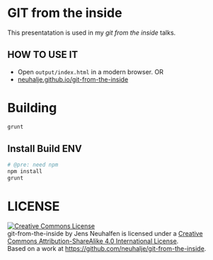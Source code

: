 GIT from the inside
============

This presentatation is used in  my _git from the inside_ talks. 

HOW TO USE IT
---------------
 * Open `output/index.html` in a modern browser.
OR
 * [neuhalje.github.io/git-from-the-inside](http://neuhalje.github.io/git-from-the-inside)

Building
==========

```sh
grunt
```

Install Build ENV
---------------------
```sh
# @pre: need npm
npm install
grunt
```


LICENSE
=======
<a rel="license" href="http://creativecommons.org/licenses/by-sa/4.0/"><img alt="Creative Commons License" style="border-width:0" src="https://i.creativecommons.org/l/by-sa/4.0/88x31.png" /></a><br /><span xmlns:dct="http://purl.org/dc/terms/" property="dct:title">git-from-the-inside</span> by <span xmlns:cc="http://creativecommons.org/ns#" property="cc:attributionName">Jens Neuhalfen</span> is licensed under a <a rel="license" href="http://creativecommons.org/licenses/by-sa/4.0/">Creative Commons Attribution-ShareAlike 4.0 International License</a>.<br />Based on a work at <a xmlns:dct="http://purl.org/dc/terms/" href="https://github.com/neuhalje/git-from-the-inside" rel="dct:source">https://github.com/neuhalje/git-from-the-inside</a>.
